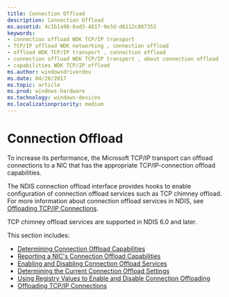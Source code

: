 ```yaml
---
title: Connection Offload
description: Connection Offload
ms.assetid: 4c1b1a98-6ad3-4817-9e3d-d6112c887352
keywords:
- connection offload WDK TCP/IP transport
- TCP/IP offload WDK networking , connection offload
- offload WDK TCP/IP transport , connection offload
- connection offload WDK TCP/IP transport , about connection offload
- capabilities WDK TCP/IP offload
ms.author: windowsdriverdev
ms.date: 04/20/2017
ms.topic: article
ms.prod: windows-hardware
ms.technology: windows-devices
ms.localizationpriority: medium
---
```


# Connection Offload





To increase its performance, the Microsoft TCP/IP transport can offload connections to a NIC that has the appropriate TCP/IP-connection offload capabilities.

The NDIS connection offload interface provides hooks to enable configuration of connection offload services such as TCP chimney offload. For more information about connection offload services in NDIS, see [Offloading TCP/IP Connections](offloading-tcp-ip-connections.md).

TCP chimney offload services are supported in NDIS 6.0 and later.

This section includes:

-   [Determining Connection Offload Capabilities](determining-connection-offload-capabilities.md)
-   [Reporting a NIC's Connection Offload Capabilities](reporting-a-nic-s-connection-offload-capabilities.md)
-   [Enabling and Disabling Connection Offload Services](enabling-and-disabling-connection-offload-services.md)
-   [Determining the Current Connection Offload Settings](determining-the-current-connection-offload-settings.md)
-   [Using Registry Values to Enable and Disable Connection Offloading](using-registry-values-to-enable-and-disable-connection-offloading.md)
-   [Offloading TCP/IP Connections](offloading-tcp-ip-connections.md)

 

 





